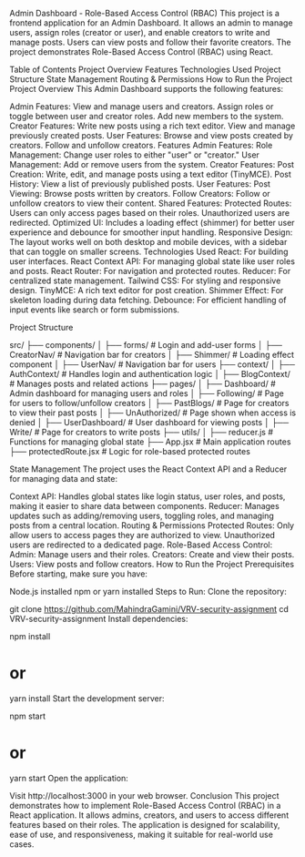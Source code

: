 Admin Dashboard - Role-Based Access Control (RBAC)
This project is a frontend application for an Admin Dashboard. It allows an admin to manage users, assign roles (creator or user), and enable creators to write and manage posts. Users can view posts and follow their favorite creators. The project demonstrates Role-Based Access Control (RBAC) using React.

Table of Contents
Project Overview
Features
Technologies Used
Project Structure
State Management
Routing & Permissions
How to Run the Project
Project Overview
This Admin Dashboard supports the following features:

Admin Features:
View and manage users and creators.
Assign roles or toggle between user and creator roles.
Add new members to the system.
Creator Features:
Write new posts using a rich text editor.
View and manage previously created posts.
User Features:
Browse and view posts created by creators.
Follow and unfollow creators.
Features
Admin Features:
Role Management: Change user roles to either "user" or "creator."
User Management: Add or remove users from the system.
Creator Features:
Post Creation: Write, edit, and manage posts using a text editor (TinyMCE).
Post History: View a list of previously published posts.
User Features:
Post Viewing: Browse posts written by creators.
Follow Creators: Follow or unfollow creators to view their content.
Shared Features:
Protected Routes: Users can only access pages based on their roles. Unauthorized users are redirected.
Optimized UI: Includes a loading effect (shimmer) for better user experience and debounce for smoother input handling.
Responsive Design: The layout works well on both desktop and mobile devices, with a sidebar that can toggle on smaller screens.
Technologies Used
React: For building user interfaces.
React Context API: For managing global state like user roles and posts.
React Router: For navigation and protected routes.
Reducer: For centralized state management.
Tailwind CSS: For styling and responsive design.
TinyMCE: A rich text editor for post creation.
Shimmer Effect: For skeleton loading during data fetching.
Debounce: For efficient handling of input events like search or form submissions.

Project Structure



src/
├── components/
│   ├── forms/          # Login and add-user forms
│   ├── CreatorNav/     # Navigation bar for creators
│   ├── Shimmer/        # Loading effect component
│   ├── UserNav/        # Navigation bar for users
├── context/
│   ├── AuthContext/    # Handles login and authentication logic
│   ├── BlogContext/    # Manages posts and related actions
├── pages/
│   ├── Dashboard/      # Admin dashboard for managing users and roles
│   ├── Following/      # Page for users to follow/unfollow creators
│   ├── PastBlogs/      # Page for creators to view their past posts
│   ├── UnAuthorized/   # Page shown when access is denied
│   ├── UserDashboard/  # User dashboard for viewing posts
│   ├── Write/          # Page for creators to write posts
├── utils/
│   ├── reducer.js      # Functions for managing global state
├── App.jsx             # Main application routes
├── protectedRoute.jsx  # Logic for role-based protected routes

State Management
The project uses the React Context API and a Reducer for managing data and state:

Context API: Handles global states like login status, user roles, and posts, making it easier to share data between components.
Reducer: Manages updates such as adding/removing users, toggling roles, and managing posts from a central location.
Routing & Permissions
Protected Routes: Only allow users to access pages they are authorized to view. Unauthorized users are redirected to a dedicated page.
Role-Based Access Control:
Admin: Manage users and their roles.
Creators: Create and view their posts.
Users: View posts and follow creators.
How to Run the Project
Prerequisites
Before starting, make sure you have:

Node.js installed
npm or yarn installed
Steps to Run:
Clone the repository:



git clone https://github.com/MahindraGamini/VRV-security-assignment
cd VRV-security-assignment
Install dependencies:


npm install
# or
yarn install
Start the development server:


npm start
# or
yarn start
Open the application:

Visit http://localhost:3000 in your web browser.
Conclusion
This project demonstrates how to implement Role-Based Access Control (RBAC) in a React application. It allows admins, creators, and users to access different features based on their roles. The application is designed for scalability, ease of use, and responsiveness, making it suitable for real-world use cases.
